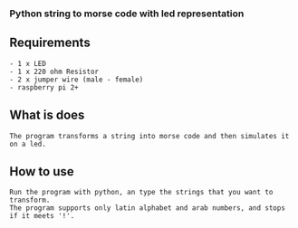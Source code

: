 ### Python string to morse code with led representation

## Requirements
    - 1 x LED
    - 1 x 220 ohm Resistor
    - 2 x jumper wire (male - female)
    - raspberry pi 2+
    
## What is does
    The program transforms a string into morse code and then simulates it on a led.

## How to use
    Run the program with python, an type the strings that you want to transform.
    The program supports only latin alphabet and arab numbers, and stops if it meets '!'.
